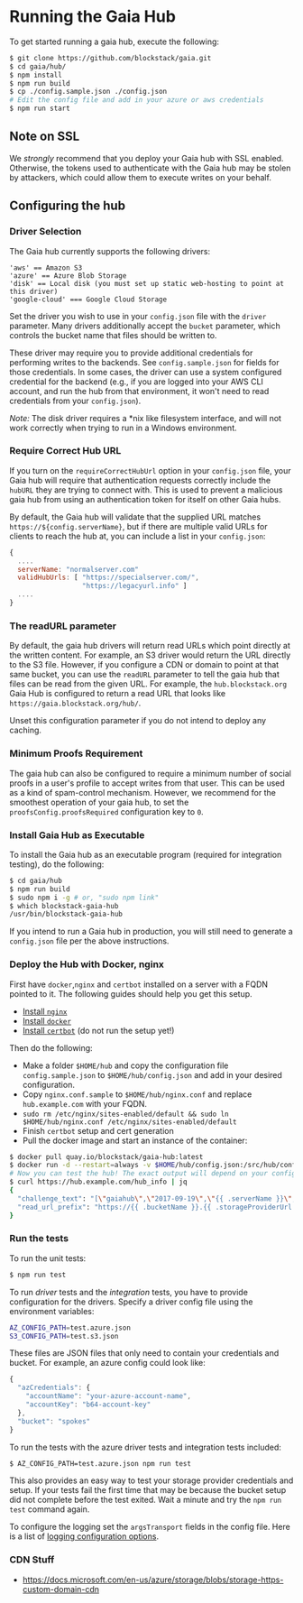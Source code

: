 # Running the Gaia Hub

To get started running a gaia hub, execute the following:

```bash
$ git clone https://github.com/blockstack/gaia.git
$ cd gaia/hub/
$ npm install
$ npm run build
$ cp ./config.sample.json ./config.json
# Edit the config file and add in your azure or aws credentials
$ npm run start
```

## Note on SSL

We *strongly* recommend that you deploy your Gaia hub with SSL enabled. Otherwise, the tokens used to authenticate with the Gaia hub may be stolen by attackers, which could allow them to execute writes on your behalf.

## Configuring the hub

### Driver Selection

The Gaia hub currently supports the following drivers:

```
'aws' == Amazon S3
'azure' == Azure Blob Storage
'disk' == Local disk (you must set up static web-hosting to point at this driver)
'google-cloud' === Google Cloud Storage
```

Set the driver you wish to use in your `config.json` file with the `driver` parameter. Many drivers additionally accept the `bucket` parameter, which controls the bucket name that files should be written to.

These driver may require you to provide additional credentials for performing writes to the backends. See `config.sample.json` for fields for those credentials. In some cases, the driver can use a system configured credential for the backend (e.g., if you are logged into your AWS CLI account, and run the hub from that environment, it won't need to read credentials from your `config.json`).

*Note:* The disk driver requires a *nix like filesystem interface, and will not work correctly when trying to run in a Windows environment.

### Require Correct Hub URL

If you turn on the `requireCorrectHubUrl` option in your `config.json`
file, your Gaia hub will require that authentication requests
correctly include the `hubURL` they are trying to connect with. This
is used to prevent a malicious gaia hub from using an authentication
token for itself on other Gaia hubs.

By default, the Gaia hub will validate that the supplied URL matches
`https://${config.serverName}`, but if there are multiple valid URLs
for clients to reach the hub at, you can include a list in your `config.json`:

```javascript
{
  ....
  serverName: "normalserver.com"
  validHubUrls: [ "https://specialserver.com/",
                  "https://legacyurl.info" ]
  ....
}
```

### The readURL parameter

By default, the gaia hub drivers will return read URLs which point directly at the written content. For example, an S3 driver would return the URL directly to the S3 file. However, if you configure a CDN or domain to point at that same bucket, you can use the `readURL` parameter to tell the gaia hub that files can be read from the given URL. For example, the `hub.blockstack.org` Gaia Hub is configured to return a read URL that looks like `https://gaia.blockstack.org/hub/`.

Unset this configuration parameter if you do not intend to deploy any caching.

### Minimum Proofs Requirement

The gaia hub can also be configured to require a minimum number of social proofs in a user's profile to accept writes from that user. This can be used as a kind of spam-control mechanism. However, we recommend for the smoothest operation of your gaia hub, to set the  `proofsConfig.proofsRequired` configuration key to `0`.

### Install Gaia Hub as Executable

To install the Gaia hub as an executable program (required for integration
testing), do the following:

```bash
$ cd gaia/hub
$ npm run build
$ sudo npm i -g # or, "sudo npm link"
$ which blockstack-gaia-hub
/usr/bin/blockstack-gaia-hub
```

If you intend to run a Gaia hub in production, you will still need to generate a
`config.json` file per the above instructions.

### Deploy the Hub with Docker, nginx

First have `docker`,`nginx` and `certbot` installed on a server with a FQDN pointed to it. The following guides should help you get this setup.

- [Install `nginx`](https://www.digitalocean.com/community/tutorials/how-to-install-nginx-on-ubuntu-16-04)
- [Install `docker`](https://www.digitalocean.com/community/tutorials/how-to-install-and-use-docker-on-ubuntu-16-04)
- [Install `certbot`](https://www.digitalocean.com/community/tutorials/how-to-secure-nginx-with-let-s-encrypt-on-ubuntu-16-04) (do not run the setup yet!)

Then do the following:

- Make a folder `$HOME/hub` and copy the configuration file `config.sample.json` to `$HOME/hub/config.json` and add in your desired configuration.
- Copy `nginx.conf.sample` to `$HOME/hub/nginx.conf` and replace `hub.example.com` with your FQDN.
- `sudo rm /etc/nginx/sites-enabled/default && sudo ln $HOME/hub/nginx.conf /etc/nginx/sites-enabled/default`
- Finish `certbot` setup and cert generation
- Pull the docker image and start an instance of the container:

```bash
$ docker pull quay.io/blockstack/gaia-hub:latest
$ docker run -d --restart=always -v $HOME/hub/config.json:/src/hub/config.json -p 3000:3000 -e CONFIG_PATH=/src/hub/config.json quay.io/blockstack/gaia-hub:latest
# Now you can test the hub! The exact output will depend on your configuration
$ curl https://hub.example.com/hub_info | jq
{
  "challenge_text": "[\"gaiahub\",\"2017-09-19\",\"{{ .serverName }}\",\"blockstack_storage_please_sign\"]",
  "read_url_prefix": "https://{{ .bucketName }}.{{ .storageProviderUrl }}/"
}
```

### Run the tests

To run the unit tests:
```bash
$ npm run test
```

To run _driver_ tests and the _integration_ tests, you have
to provide configuration for the drivers. Specify a driver config
file using the environment variables:

```bash
AZ_CONFIG_PATH=test.azure.json
S3_CONFIG_PATH=test.s3.json
```

These files are JSON files that only need to contain your credentials
and bucket. For example, an azure config could look like:

```javascript
{
  "azCredentials": {
    "accountName": "your-azure-account-name",
    "accountKey": "b64-account-key"
  },
  "bucket": "spokes"
}
```

To run the tests with the azure driver tests and integration tests included:

```bash
$ AZ_CONFIG_PATH=test.azure.json npm run test
```

This also provides an easy way to test your storage provider
credentials and setup. If your tests fail the first time that may be
because the bucket setup did not complete before the test exited. Wait
a minute and try the `npm run test` command again.

To configure the logging set the `argsTransport` fields in the config file. Here is a list of [logging configuration options](https://github.com/winstonjs/winston/blob/master/docs/transports.md).


### CDN Stuff

- https://docs.microsoft.com/en-us/azure/storage/blobs/storage-https-custom-domain-cdn
